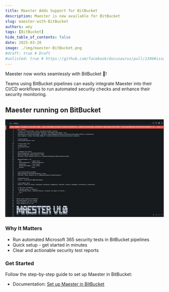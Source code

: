 ```yaml
---
title: Maester Adds Support for BitBucket
description: Maester is now available for BitBucket
slug: maester-with-BitBucket
authors: wey
tags: [BitBucket]
hide_table_of_contents: false
date: 2025-03-20
image: ./img/maester-BitBucket.png
#draft: true # Draft
#unlisted: true # https://github.com/facebook/docusaurus/pull/1396#issuecomment-487561180
---
```


Maester now works seamlessly with BitBucket 👏!

Teams using BitBucket pipelines can easily integrate Maester into their CI/CD workflows to run automated security checks and enhance their security monitoring.

<!-- truncate -->

## Maester running on BitBucket

![Maester BitBucket](img/maester-BitBucket.png)

### Why It Matters

- Run automated Microsoft 365 security tests in BitBucket pipelines
- Quick setup - get started in minutes
- Clear and actionable security test reports

### Get Started

Follow the step-by-step guide to set up Maester in BitBucket:

- Documentation: [Set up Maester in BitBucket](https://maester.dev/docs/monitoring/BitBucket)
